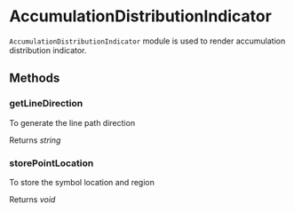 # AccumulationDistributionIndicator

`AccumulationDistributionIndicator` module is used to render accumulation distribution indicator.

## Methods

### getLineDirection

To generate the line path direction

Returns *string*

### storePointLocation

To store the symbol location and region

Returns *void*
